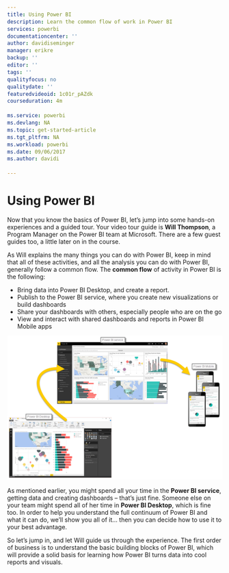 ```yaml
---
title: Using Power BI
description: Learn the common flow of work in Power BI
services: powerbi
documentationcenter: ''
author: davidiseminger
manager: erikre
backup: ''
editor: ''
tags: ''
qualityfocus: no
qualitydate: ''
featuredvideoid: 1c01r_pAZdk
courseduration: 4m

ms.service: powerbi
ms.devlang: NA
ms.topic: get-started-article
ms.tgt_pltfrm: NA
ms.workload: powerbi
ms.date: 09/06/2017
ms.author: davidi

---
```

# Using Power BI
Now that you know the basics of Power BI, let’s jump into some hands-on experiences and a guided tour. Your video tour guide is **Will Thompson**, a Program Manager on the Power BI team at Microsoft. There are a few guest guides too, a little later on in the course.

As Will explains the many things you can do with Power BI, keep in mind that all of these activities, and all the analysis you can do with Power BI, generally follow a common flow. The **common flow** of activity in Power BI is the following:

* Bring data into Power BI Desktop, and create a report.
* Publish to the Power BI service, where you create new visualizations or build dashboards
* Share your dashboards with others, especially people who are on the go
* View and interact with shared dashboards and reports in Power BI Mobile apps

![](media/powerbi-learning-0-1-intro-using-power-bi/c0a1_1.png)

As mentioned earlier, you might spend all your time in the **Power BI service**, getting data and creating dashboards – that’s just fine. Someone else on your team might spend all of her time in **Power BI Desktop**, which is fine too. In order to help you understand the full continuum of Power BI and what it can do, we’ll show you all of it… then you can decide how to use it to your best advantage.

So let’s jump in, and let Will guide us through the experience. The first order of business is to understand the basic building blocks of Power BI, which will provide a solid basis for learning how Power BI turns data into cool reports and visuals.

